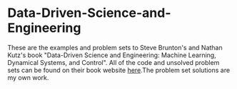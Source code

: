 # Data-Driven-Science-and-Engineering
These are the examples and problem sets to Steve Brunton's and Nathan Kutz's book "Data-Driven Science and Engineering: Machine Learning, Dynamical Systems, and Control".
All of the code and unsolved problem sets can be found on their book website [here](http://www.databookuw.com/).The problem set solutions are my own work.
